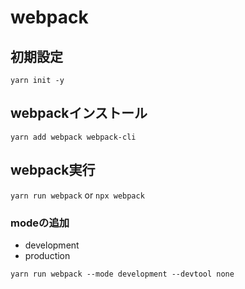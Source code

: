 # webpack

## 初期設定
`yarn init -y`

## webpackインストール
`yarn add webpack webpack-cli`


## webpack実行
`yarn run webpack` or `npx webpack`

### modeの追加
- development
- production


`yarn run webpack --mode development --devtool none`